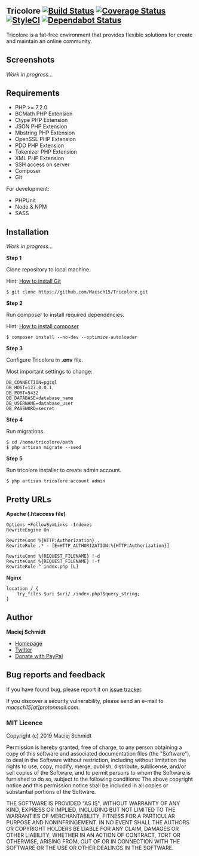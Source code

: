 ## Tricolore [![Build Status](https://travis-ci.org/Macsch15/Tricolore.svg?branch=master)](https://travis-ci.org/Macsch15/Tricolore) [![Coverage Status](https://coveralls.io/repos/github/Macsch15/Tricolore/badge.svg)](https://coveralls.io/github/Macsch15/Tricolore) [![StyleCI](https://github.styleci.io/repos/21590926/shield?branch=master)](https://github.styleci.io/repos/21590926) [![Dependabot Status](https://api.dependabot.com/badges/status?host=github&repo=Macsch15/Tricolore)](https://dependabot.com)

Tricolore is a fat-free environment that provides flexible solutions for create and maintain an online community.

## Screenshots
*Work in progress...*

## Requirements
- PHP >= 7.2.0
- BCMath PHP Extension
- Ctype PHP Extension
- JSON PHP Extension
- Mbstring PHP Extension
- OpenSSL PHP Extension
- PDO PHP Extension
- Tokenizer PHP Extension
- XML PHP Extension
- SSH access on server
- Composer
- Git

For development:
- PHPUnit
- Node & NPM
- SASS

## Installation
*Work in progress...*

**Step 1**

Clone repository to local machine.

Hint: [How to install Git](https://git-scm.com/book/en/v2/Getting-Started-Installing-Git "Git")

```
$ git clone https://github.com/Macsch15/Tricolore.git
```

**Step 2**

Run composer to install required dependencies.

Hint: [How to install composer](https://getcomposer.org/doc/00-intro.md "Composer")

```
$ composer install --no-dev --optimize-autoloader
```

**Step 3**

Configure Tricolore in **.env** file.

Most important settings to change:
```
DB_CONNECTION=pgsql
DB_HOST=127.0.0.1
DB_PORT=5432
DB_DATABASE=database_name
DB_USERNAME=database_user
DB_PASSWORD=secret
```

**Step 4**

Run migrations.
```
$ cd /home/tricolore/path
$ php artisan migrate --seed
```

**Step 5**

Run tricolore installer to create admin account.
```
$ php artisan tricolore:account admin
```


## Pretty URLs
**Apache (.htaccess file)**
```
Options +FollowSymLinks -Indexes
RewriteEngine On

RewriteCond %{HTTP:Authorization} .
RewriteRule .* - [E=HTTP_AUTHORIZATION:%{HTTP:Authorization}]

RewriteCond %{REQUEST_FILENAME} !-d
RewriteCond %{REQUEST_FILENAME} !-f
RewriteRule ^ index.php [L]
```

**Nginx**
```
location / {
    try_files $uri $uri/ /index.php?$query_string;
}
```

## Author
**Maciej Schmidt**
- [Homepage](https://www.macsch15.pl/ "Homepage")
- [Twitter](https://twitter.com/Macsch15 "Twitter")
- [Donate with PayPal](https://www.paypal.me/MaciejSchmidt "Donate with PayPal")

## Bug reports and feedback
If you have found bug, please report it on [issue tracker](https://github.com/Macsch15/Tricolore/issues "issue tracker").

If you discover a security vulnerability, please send an e-mail to *macsch15[at]protonmail.com*.

### MIT Licence

Copyright (c) 2019 Maciej Schmidt

Permission is hereby granted, free of charge, to any person obtaining a copy 
of this software and associated documentation files (the "Software"), to deal
in the Software without restriction, including without limitation the rights
to use, copy, modify, merge, publish, distribute, sublicense, and/or sell
copies of the Software, and to permit persons to whom the Software is furnished
to do so, subject to the following conditions:
The above copyright notice and this permission notice shall be included in all
copies or substantial portions of the Software.

THE SOFTWARE IS PROVIDED "AS IS", WITHOUT WARRANTY OF ANY KIND, EXPRESS OR
IMPLIED, INCLUDING BUT NOT LIMITED TO THE WARRANTIES OF MERCHANTABILITY,
FITNESS FOR A PARTICULAR PURPOSE AND NONINFRINGEMENT. IN NO EVENT SHALL THE
AUTHORS OR COPYRIGHT HOLDERS BE LIABLE FOR ANY CLAIM, DAMAGES OR OTHER
LIABILITY, WHETHER IN AN ACTION OF CONTRACT, TORT OR OTHERWISE, ARISING FROM,
OUT OF OR IN CONNECTION WITH THE SOFTWARE OR THE USE OR OTHER DEALINGS IN
THE SOFTWARE.
